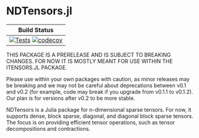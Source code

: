 # NDTensors.jl


| **Build Status**                                                                                |
|:-----------------------------------------------------------------------------------------------:|
| [![Tests](https://github.com/ITensor/NDTensors.jl/workflows/Tests/badge.svg)](https://github.com/ITensor/NDTensors.jl/actions?query=workflow%3ATests) [![codecov](https://codecov.io/gh/ITensor/NDTensors.jl/branch/master/graph/badge.svg)](https://codecov.io/gh/ITensor/NDTensors.jl) |

THIS PACKAGE IS A PRERELEASE AND IS SUBJECT TO BREAKING CHANGES. FOR NOW IT IS MOSTLY MEANT FOR USE WITHIN THE ITENSORS.JL PACKAGE.

Please use within your own packages with caution, as minor releases may be breaking and we may not be careful about deprecations between v0.1 and v0.2 (for example, code may break if you upgrade from v0.1.1 to v0.1.2). Our plan is for versions after v0.2 to be more stable.

NDTensors is a Julia package for n-dimensional sparse tensors. For now, it supports dense, block sparse, diagonal, and diagonal block sparse tensors. The focus is on providing efficient tensor operations, such as tensor decompositions and contractions.

